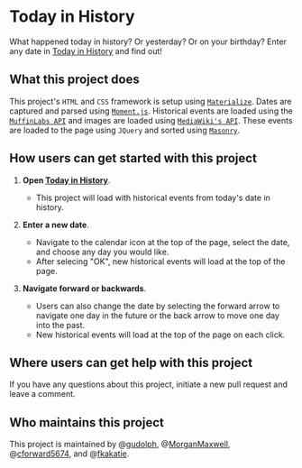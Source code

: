 # Today in History # 
What happened today in history? Or yesterday? Or on your birthday? Enter any date in [Today in History](https://morganmaxwell.github.io/Project1/) and find out! 

## What this project does ## 
This project's `HTML` and `CSS` framework is setup using [`Materialize`](https://materializecss.com/). Dates are captured and parsed using [`Moment.js`](https://momentjs.com/). Historical events are loaded using the [`MuffinLabs API`](https://history.muffinlabs.com/) and images are loaded using [`MediaWiki's API`](https://www.mediawiki.org/wiki/API:Main_page). These events are loaded to the page using `JQuery` and sorted using [`Masonry`](https://masonry.desandro.com/). 

## How users can get started with this project ## 
1. **Open [Today in History](https://morganmaxwell.github.io/Project1/)**. 
    - This project will load with historical events from today's date in history. 

2. **Enter a new date**. 
    - Navigate to the calendar icon at the top of the page, select the date, and choose any day you would like. 
    - After selecing "OK", new historical events will load at the top of the page. 

3. **Navigate forward or backwards**. 
    - Users can also change the date by selecting the forward arrow to navigate one day in the future or the back arrow to move one day into the past. 
    - New historical events will load at the top of the page on each click. 

## Where users can get help with this project ## 
If you have any questions about this project, initiate a new pull request and leave a comment. 

## Who maintains this project ## 
This project is maintained by @[gudolph](https://github.com/gudolph), @[MorganMaxwell](https://github.com/MorganMaxwell), @[cforward5674](https://github.com/cforward5674), and @[fkakatie](https://github.com/fkakatie).